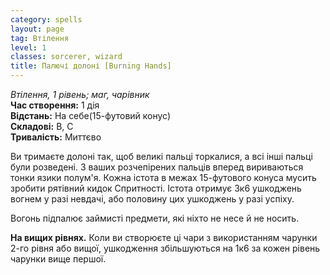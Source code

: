 ```yaml
---
category: spells
layout: page
tag: Втілення
level: 1
classes: sorcerer, wizard
title: Палючі долоні [Burning Hands]
---
```


_Втілення, 1 рівень; маг, чарівник_    
**Час створення:** 1 дія   
**Відстань:** На себе(15-футовий конус)   
**Складові:** В, С   
**Тривалість:** Миттєво   

Ви тримаєте долоні так, щоб великі пальці торкалися, а всі інші пальці були розведені. З ваших розчепірених пальців вперед вириваються тонки язики полум'я. Кожна істота в межах 15-футового конуса мусить зробити рятівний кидок Спритності. Істота отримує 3к6 ушкоджень вогнем у разі невдачі, або половину цих ушкоджень у разі успіху.    

Вогонь підпалює займисті предмети, які ніхто не несе й не носить.    

**На вищих рівнях.** Коли ви створюєте ці чари з використанням чарунки 2-го рівня або вищої, ушкодження збільшуються на 1к6 за кожен рівень чарунки вище першої.
